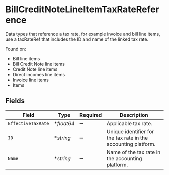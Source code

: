 # BillCreditNoteLineItemTaxRateReference

Data types that reference a tax rate, for example invoice and bill line items, use a taxRateRef that includes the ID and name of the linked tax rate.

Found on:

- Bill line items
- Bill Credit Note line items
- Credit Note line items
- Direct incomes line items
- Invoice line items
- Items


## Fields

| Field                                                          | Type                                                           | Required                                                       | Description                                                    |
| -------------------------------------------------------------- | -------------------------------------------------------------- | -------------------------------------------------------------- | -------------------------------------------------------------- |
| `EffectiveTaxRate`                                             | **float64*                                                     | :heavy_minus_sign:                                             | Applicable tax rate.                                           |
| `ID`                                                           | **string*                                                      | :heavy_minus_sign:                                             | Unique identifier for the tax rate in the accounting platform. |
| `Name`                                                         | **string*                                                      | :heavy_minus_sign:                                             | Name of the tax rate in the accounting platform.               |